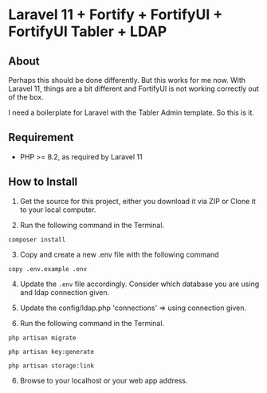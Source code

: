# Laravel 11 + Fortify + FortifyUI + FortifyUI Tabler + LDAP

## About

Perhaps this should be done differently. But this works for me now. With Laravel 11, things are a bit different and FortifyUI is not working correctly out of the box.

I need a boilerplate for Laravel with the Tabler Admin template. So this is it.

## Requirement

* PHP >= 8.2, as required by Laravel 11

## How to Install

1. Get the source for this project, either you download it via ZIP or Clone it to your local computer.

2. Run the following command in the Terminal.
```
composer install
```

3. Copy and create a new .env file with the following command
```
copy .env.example .env
```

4. Update the ```.env``` file accordingly. Consider which database you are using and ldap connection given.
   
5. Update the config/ldap.php 'connections' => using connection given.

6. Run the following command in the Terminal.
```
php artisan migrate
```
```
php artisan key:generate
```
```
php artisan storage:link
```

6. Browse to your localhost or your web app address.

